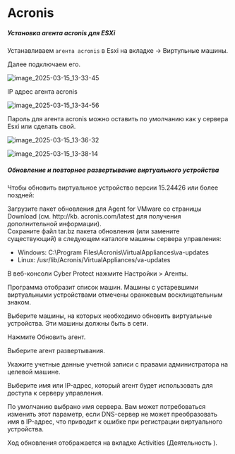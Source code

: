 # Acronis

##### Установка агента acronis для ESXi

Устанавливаем ``агента acronis`` в Esxi на вкладке -> Виртульные машины.

Далее подключаем его.

![image_2025-03-15_13-33-45](https://github.com/user-attachments/assets/014c8917-c3c8-4d30-8421-d92d4f52bd1b)

IP адрес агента acronis

![image_2025-03-15_13-34-56](https://github.com/user-attachments/assets/2d5a6cca-e5d8-4a74-9ab0-fbc4c2d5b3cf)

Пароль для агента acronis можно оставить по умолчанию как у сервера Esxi или сделать свой.

![image_2025-03-15_13-36-32](https://github.com/user-attachments/assets/9fbf7d0a-6d6b-459e-aec8-7cc79a053f6f)

![image_2025-03-15_13-38-14](https://github.com/user-attachments/assets/b3174ffb-3827-41a3-a197-5afc2db4fbce)

##### Обновление и повторное развертывание виртуального устройства

Чтобы обновить виртуальное устройство версии 15.24426 или более поздней:

Загрузите пакет обновления для Agent for VMware со страницы Download (см. http://kb. acronis.com/latest для получения дополнительной информации).<br>
Сохраните файл tar.bz пакета обновления (или замените существующий) в следующем каталоге машины сервера управления:

- Windows: C:\Program Files\Acronis\VirtualAppliances\va-updates
- Linux: /usr/lib/Acronis/VirtualAppliances/va-updates

В веб-консоли Cyber Protect нажмите Настройки > Агенты.

Программа отобразит список машин. Машины с устаревшими виртуальными устройствами отмечены оранжевым восклицательным знаком.

Выберите машины, на которых необходимо обновить виртуальные устройства. Эти машины должны быть в сети.

Нажмите Обновить агент.

Выберите агент развертывания.

Укажите учетные данные учетной записи с правами администратора на целевой машине.

Выберите имя или IP-адрес, который агент будет использовать для доступа к серверу управления.

По умолчанию выбрано имя сервера. Вам может потребоваться изменить этот параметр, если DNS-сервер не может преобразовать имя в IP-адрес, что приводит к ошибке при регистрации виртуального устройства.

Ход обновления отображается на вкладке Activities (Деятельность ).
